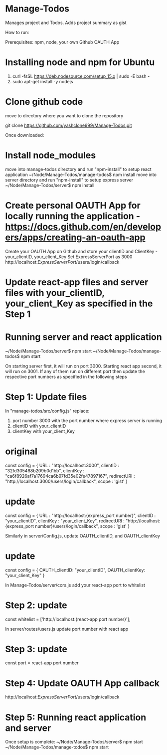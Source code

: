 # Manage-Todos
Manages project and Todos. Adds project summary as gist

How to run:

Prerequisites: npm, node, your own Github OAUTH App


# Installing node and npm for Ubuntu
1. curl -fsSL https://deb.nodesource.com/setup_15.x | sudo -E bash -
2. sudo apt-get install -y nodejs



# Clone github code 
move to directory where you want to clone the repository

git clone https://github.com/yashclone999/Manage-Todos.git


Once downloaded:
# Install node_modules

move into manage-todos directory and run "npm-install" to setup react application
~/Node/Manage-Todos/manage-todos$ npm install 
move into server directory and run "npm-install" to setup express server
~/Node/Manage-Todos/server$ npm install 


# Create personal OAUTH App for locally running the application - https://docs.github.com/en/developers/apps/creating-an-oauth-app
Create your OAUTH App on Github and store your clientID and ClientKey - your_clientID, your_client_Key
Set ExpressServerPort as 3000 
http://localhost:*ExpressServerPort*/users/login/callback

# Update react-app files and server files with your_clientID, your_client_Key as specified in the Step 1

# Running server and react application
~/Node/Manage-Todos/server$ npm start
~/Node/Manage-Todos/manage-todos$ npm start


On starting server first, it will run on port 3000. Starting react app second, it will run on 3001.
If any of them run on different port then update the respective port numbers as specified in the following steps


# Step 1: Update files 

In "manage-todos/src/config.js" replace:
1. port number 3000 with the port number where express server is running
2. clientID with your_clientID
3. clientKey with your_client_Key

# original
const config = {
    URL : "http://localhost:3000",
    clientID : "32fd305488b209b0d1bb",
    clientKey : "ca6f8926af7a17694ca6b97fd35e02fe47897167",
    redirectURI : "http://localhost:3000/users/login/callback",
    scope : 'gist'
}

# update
const config = {
    URL : "http://localhost:{express_port number}",
    clientID : "your_clientID",
    clientKey : "your_client_Key",
    redirectURI : "http://localhost:{express_port number}/users/login/callback",
    scope : 'gist'
}
 

Similarly in server/Config.js, update OAUTH_clientID, and OAUTH_clientKey
# update
const config = {
	OAUTH_clientID: "your_clientID",
	OAUTH_clientKey: "your_client_Key"
}


In Manage-Todos/server/cors.js add your react-app port to whitelist
# Step 2: update
const whitelist = ['http://localhost:{react-app port number}'];



In server/routes/users.js update port number with react app
# Step 3: update
const port = react-app port number


# Step 4: Update OAUTH App callback 
http://localhost:*ExpressServerPort*/users/login/callback


# Step 5: Running react application and server
Once setup is complete: 
~/Node/Manage-Todos/server$ npm start
~/Node/Manage-Todos/manage-todos$ npm start



